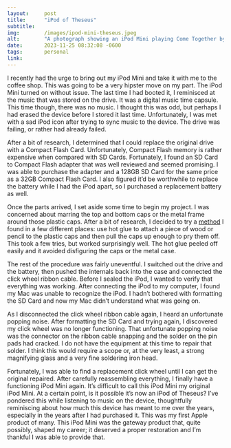 ```yaml
---
layout:     post
title:      "iPod of Theseus"
subtitle:   
img:        /images/ipod-mini-theseus.jpeg
alt:        "A photograph showing an iPod Mini playing Come Together by The Beatles, next to a copy of Make Something Wonderful: Steve Jobs in his own words."
date:       2023-11-25 08:32:08 -0600
tags:       personal
link:       
---
```


I recently had the urge to bring out my iPod Mini and take it with me to the coffee shop. This was going to be a very hipster move on my part. The iPod Mini turned on without issue. The last time I had booted it, I reminisced at the music that was stored on the drive. It was a digital music time capsule. This time though, there was no music. I thought this was odd, but perhaps I had erased the device before I stored it last time. Unfortunately, I was met with a sad iPod icon after trying to sync music to the device. The drive was failing, or rather had already failed.

After a bit of research, I determined that I could replace the original drive with a Compact Flash Card. Unfortunately, Compact Flash memory is rather expensive when compared with SD Cards. Fortunately, I found an SD Card to Compact Flash adapter that was well reviewed and seemed promising. I was able to purchase the adapter and a 128GB SD Card for the same price as a 32GB Compact Flash Card. I also figured it’d be worthwhile to replace the battery while I had the iPod apart, so I purchased a replacement battery as well.

Once the parts arrived, I set aside some time to begin my project. I was concerned about marring the top and bottom caps or the metal frame around those plastic caps. After a bit of research, I decided to try a [method](https://www.reddit.com/r/ipod/s/VhsS5Jmi0q)  I found in a few different places: use hot glue to attach a piece of wood or pencil to the plastic caps and then pull the caps up enough to pry them off. This took a few tries, but worked surprisingly well. The hot glue peeled off easily and it avoided disfiguring the caps or the metal case.

The rest of the procedure was fairly uneventful. I switched out the drive and the battery, then pushed the internals back into the case and connected the click wheel ribbon cable. Before I sealed the iPod, I wanted to verify that everything was working. After connecting the iPod to my computer, I found my Mac was unable to recognize the iPod. I hadn’t bothered with formatting the SD Card and now my Mac didn’t understand what was going on.

As I disconnected the click wheel ribbon cable again, I heard an unfortunate popping noise. After formatting the SD Card and trying again, I discovered my click wheel was no longer functioning. That unfortunate popping noise was the connector on the ribbon cable snapping and the solder on the pin pads had cracked. I do not have the equipment at this time to repair that solder. I think this would require a scope or, at the very least, a strong magnifying glass and a very fine soldering iron head.

Fortunately, I was able to find a replacement click wheel until I can get the original repaired. After carefully reassembling everything, I finally have a functioning iPod Mini again. It’s difficult to call this iPod Mini my original iPod Mini. At a certain point, is it possible it’s now an iPod of Theseus? I’ve pondered this while listening to music on the device, thoughtfully reminiscing about how much this device has meant to me over the years, especially in the years after I had purchased it. This was my first Apple product of many. This iPod Mini was the gateway product that, quite possibly, shaped my career; it deserved a proper restoration and I’m thankful I was able to provide that.